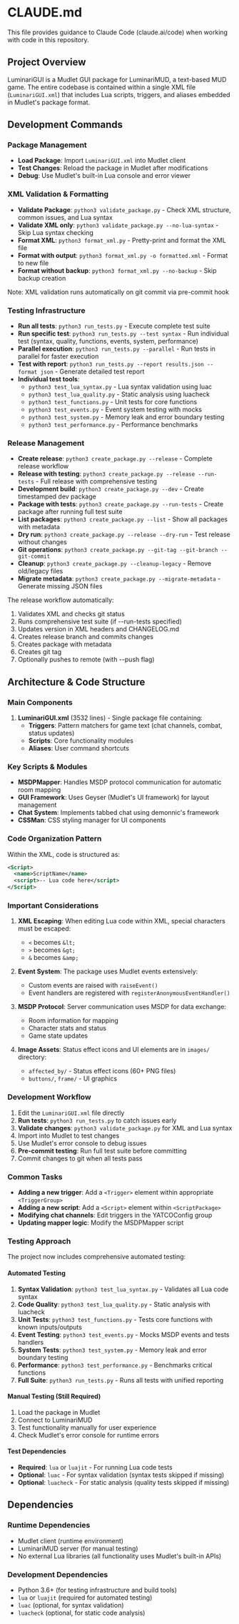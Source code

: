 # CLAUDE.md

This file provides guidance to Claude Code (claude.ai/code) when working with code in this repository.

## Project Overview

LuminariGUI is a Mudlet GUI package for LuminariMUD, a text-based MUD game. The entire codebase is contained within a single XML file (`LuminariGUI.xml`) that includes Lua scripts, triggers, and aliases embedded in Mudlet's package format.

## Development Commands

### Package Management
- **Load Package**: Import `LuminariGUI.xml` into Mudlet client
- **Test Changes**: Reload the package in Mudlet after modifications
- **Debug**: Use Mudlet's built-in Lua console and error viewer

### XML Validation & Formatting
- **Validate Package**: `python3 validate_package.py` - Check XML structure, common issues, and Lua syntax
- **Validate XML only**: `python3 validate_package.py --no-lua-syntax` - Skip Lua syntax checking
- **Format XML**: `python3 format_xml.py` - Pretty-print and format the XML file
- **Format with output**: `python3 format_xml.py -o formatted.xml` - Format to new file
- **Format without backup**: `python3 format_xml.py --no-backup` - Skip backup creation

Note: XML validation runs automatically on git commit via pre-commit hook

### Testing Infrastructure
- **Run all tests**: `python3 run_tests.py` - Execute complete test suite
- **Run specific test**: `python3 run_tests.py --test syntax` - Run individual test (syntax, quality, functions, events, system, performance)
- **Parallel execution**: `python3 run_tests.py --parallel` - Run tests in parallel for faster execution
- **Test with report**: `python3 run_tests.py --report results.json --format json` - Generate detailed test report
- **Individual test tools**:
  - `python3 test_lua_syntax.py` - Lua syntax validation using luac
  - `python3 test_lua_quality.py` - Static analysis using luacheck
  - `python3 test_functions.py` - Unit tests for core functions
  - `python3 test_events.py` - Event system testing with mocks
  - `python3 test_system.py` - Memory leak and error boundary testing
  - `python3 test_performance.py` - Performance benchmarks

### Release Management
- **Create release**: `python3 create_package.py --release` - Complete release workflow
- **Release with testing**: `python3 create_package.py --release --run-tests` - Full release with comprehensive testing
- **Development build**: `python3 create_package.py --dev` - Create timestamped dev package
- **Package with tests**: `python3 create_package.py --run-tests` - Create package after running full test suite
- **List packages**: `python3 create_package.py --list` - Show all packages with metadata
- **Dry run**: `python3 create_package.py --release --dry-run` - Test release without changes
- **Git operations**: `python3 create_package.py --git-tag --git-branch --git-commit`
- **Cleanup**: `python3 create_package.py --cleanup-legacy` - Remove old/legacy files
- **Migrate metadata**: `python3 create_package.py --migrate-metadata` - Generate missing JSON files

The release workflow automatically:
1. Validates XML and checks git status
2. Runs comprehensive test suite (if --run-tests specified)
3. Updates version in XML headers and CHANGELOG.md
4. Creates release branch and commits changes
5. Creates package with metadata
6. Creates git tag
7. Optionally pushes to remote (with --push flag)

## Architecture & Code Structure

### Main Components

1. **LuminariGUI.xml** (3532 lines) - Single package file containing:
   - **Triggers**: Pattern matchers for game text (chat channels, combat, status updates)
   - **Scripts**: Core functionality modules
   - **Aliases**: User command shortcuts

### Key Scripts & Modules

- **MSDPMapper**: Handles MSDP protocol communication for automatic room mapping
- **GUI Framework**: Uses Geyser (Mudlet's UI framework) for layout management
- **Chat System**: Implements tabbed chat using demonnic's framework
- **CSSMan**: CSS styling manager for UI components

### Code Organization Pattern

Within the XML, code is structured as:
```xml
<Script>
  <name>ScriptName</name>
  <script>-- Lua code here</script>
</Script>
```

### Important Considerations

1. **XML Escaping**: When editing Lua code within XML, special characters must be escaped:
   - `<` becomes `&lt;`
   - `>` becomes `&gt;`
   - `&` becomes `&amp;`

2. **Event System**: The package uses Mudlet events extensively:
   - Custom events are raised with `raiseEvent()`
   - Event handlers are registered with `registerAnonymousEventHandler()`

3. **MSDP Protocol**: Server communication uses MSDP for data exchange:
   - Room information for mapping
   - Character stats and status
   - Game state updates

4. **Image Assets**: Status effect icons and UI elements are in `images/` directory:
   - `affected_by/` - Status effect icons (60+ PNG files)
   - `buttons/`, `frame/` - UI graphics

### Development Workflow

1. Edit the `LuminariGUI.xml` file directly
2. **Run tests**: `python3 run_tests.py` to catch issues early
3. **Validate changes**: `python3 validate_package.py` for XML and Lua syntax
4. Import into Mudlet to test changes
5. Use Mudlet's error console to debug issues
6. **Pre-commit testing**: Run full test suite before committing
7. Commit changes to git when all tests pass

### Common Tasks

- **Adding a new trigger**: Add a `<Trigger>` element within appropriate `<TriggerGroup>`
- **Adding a new script**: Add a `<Script>` element within `<ScriptPackage>`
- **Modifying chat channels**: Edit triggers in the YATCOConfig group
- **Updating mapper logic**: Modify the MSDPMapper script

### Testing Approach

The project now includes comprehensive automated testing:

#### Automated Testing
1. **Syntax Validation**: `python3 test_lua_syntax.py` - Validates all Lua code syntax
2. **Code Quality**: `python3 test_lua_quality.py` - Static analysis with luacheck
3. **Unit Tests**: `python3 test_functions.py` - Tests core functions with known inputs/outputs
4. **Event Testing**: `python3 test_events.py` - Mocks MSDP events and tests handlers
5. **System Tests**: `python3 test_system.py` - Memory leak and error boundary testing
6. **Performance**: `python3 test_performance.py` - Benchmarks critical functions
7. **Full Suite**: `python3 run_tests.py` - Runs all tests with unified reporting

#### Manual Testing (Still Required)
1. Load the package in Mudlet
2. Connect to LuminariMUD
3. Test functionality manually for user experience
4. Check Mudlet's error console for runtime errors

#### Test Dependencies
- **Required**: `lua` or `luajit` - For running Lua code tests
- **Optional**: `luac` - For syntax validation (syntax tests skipped if missing)
- **Optional**: `luacheck` - For static analysis (quality tests skipped if missing)

## Dependencies

### Runtime Dependencies
- Mudlet client (runtime environment)
- LuminariMUD server (for manual testing)
- No external Lua libraries (all functionality uses Mudlet's built-in APIs)

### Development Dependencies
- Python 3.6+ (for testing infrastructure and build tools)
- `lua` or `luajit` (required for automated testing)
- `luac` (optional, for syntax validation)
- `luacheck` (optional, for static code analysis)